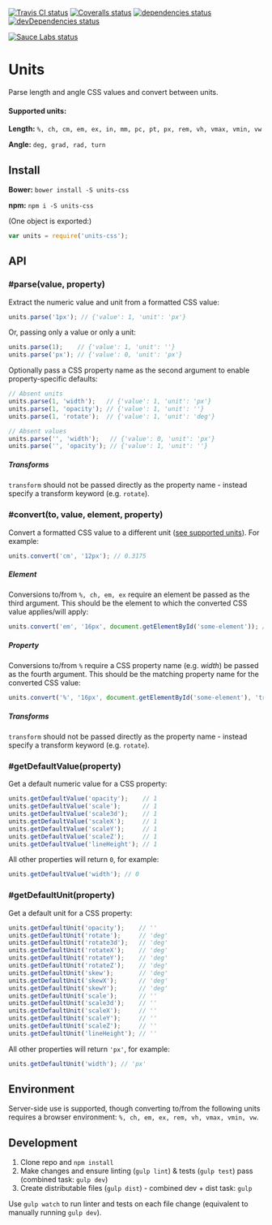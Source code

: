 [![Travis CI status](https://img.shields.io/travis/alexdunphy/units.svg)](https://travis-ci.org/alexdunphy/units)
[![Coveralls status](https://img.shields.io/coveralls/alexdunphy/units.svg)](https://coveralls.io/r/alexdunphy/units)
[![dependencies status](https://img.shields.io/david/alexdunphy/units.svg)](https://david-dm.org/alexdunphy/units)
[![devDependencies status](https://img.shields.io/david/dev/alexdunphy/units.svg)](https://david-dm.org/alexdunphy/units#info=devDependencies)

[![Sauce Labs status](https://saucelabs.com/browser-matrix/units-css.svg)](https://saucelabs.com/u/units-css)

# Units

Parse length and angle CSS values and convert between units.

#### Supported units:

**Length:** `%, ch, cm, em, ex, in, mm, pc, pt, px, rem, vh, vmax, vmin, vw`

**Angle:** `deg, grad, rad, turn`

## Install

**Bower:** `bower install -S units-css`

**npm:** `npm i -S units-css`

(One object is exported:)

```javascript
var units = require('units-css');
```

## API

### #parse(value, property)

Extract the numeric value and unit from a formatted CSS value:

```javascript
units.parse('1px'); // {'value': 1, 'unit': 'px'}
```

Or, passing only a value or only a unit:

```javascript
units.parse(1);    // {'value': 1, 'unit': ''}
units.parse('px'); // {'value': 0, 'unit': 'px'}
```

Optionally pass a CSS property name as the second argument to enable property-specific defaults:

```javascript
// Absent units
units.parse(1, 'width');   // {'value': 1, 'unit': 'px'}
units.parse(1, 'opacity'); // {'value': 1, 'unit': ''}
units.parse(1, 'rotate');  // {'value': 1, 'unit': 'deg'}

// Absent values
units.parse('', 'width');   // {'value': 0, 'unit': 'px'}
units.parse('', 'opacity'); // {'value': 1, 'unit': ''}
```

##### Transforms
`transform` should not be passed directly as the property name - instead specify a transform keyword (e.g. `rotate`).

### #convert(to, value, element, property)

Convert a formatted CSS value to a different unit ([see supported units](#supported-units)). For example:

```javascript
units.convert('cm', '12px'); // 0.3175
```

##### Element
Conversions to/from `%, ch, em, ex` require an element be passed as the third argument. This should be the element to which the converted CSS value applies/will apply:

```javascript
units.convert('em', '16px', document.getElementById('some-element')); // 1em
```

##### Property
Conversions to/from `%` require a CSS property name (e.g. _width_) be passed as the fourth argument. This should be the matching property name for the converted CSS value:

```javascript
units.convert('%', '16px', document.getElementById('some-element'), 'translateX'); // 10%
```

##### Transforms
`transform` should not be passed directly as the property name - instead specify a transform keyword (e.g. `rotate`).

### #getDefaultValue(property)

Get a default numeric value for a CSS property:

```javascript
units.getDefaultValue('opacity');    // 1
units.getDefaultValue('scale');      // 1
units.getDefaultValue('scale3d');    // 1
units.getDefaultValue('scaleX');     // 1
units.getDefaultValue('scaleY');     // 1
units.getDefaultValue('scaleZ');     // 1
units.getDefaultValue('lineHeight'); // 1
```

All other properties will return `0`, for example:

```javascript
units.getDefaultValue('width'); // 0
```

### #getDefaultUnit(property)

Get a default unit for a CSS property:

```javascript
units.getDefaultUnit('opacity');    // ''
units.getDefaultUnit('rotate');     // 'deg'
units.getDefaultUnit('rotate3d');   // 'deg'
units.getDefaultUnit('rotateX');    // 'deg'
units.getDefaultUnit('rotateY');    // 'deg'
units.getDefaultUnit('rotateZ');    // 'deg'
units.getDefaultUnit('skew');       // 'deg'
units.getDefaultUnit('skewX');      // 'deg'
units.getDefaultUnit('skewY');      // 'deg'
units.getDefaultUnit('scale');      // ''
units.getDefaultUnit('scale3d');    // ''
units.getDefaultUnit('scaleX');     // ''
units.getDefaultUnit('scaleY');     // ''
units.getDefaultUnit('scaleZ');     // ''
units.getDefaultUnit('lineHeight'); // ''
```

All other properties will return `'px'`, for example:

```javascript
units.getDefaultUnit('width'); // 'px'
```

## Environment

Server-side use is supported, though converting to/from the following units requires a browser environment: `%, ch, em, ex, rem, vh, vmax, vmin, vw`.

## Development

1. Clone repo and `npm install`
2. Make changes and ensure linting (`gulp lint`) & tests (`gulp test`) pass (combined task: `gulp dev`)
3. Create distributable files (`gulp dist`) - combined dev + dist task: `gulp`

Use `gulp watch` to run linter and tests on each file change (equivalent to manually running `gulp dev`).
